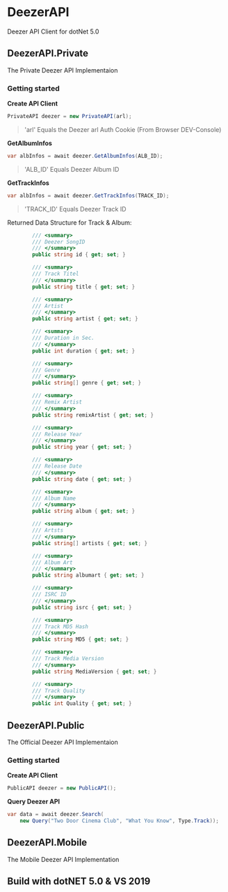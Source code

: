 # DeezerAPI
Deezer API Client for dotNet 5.0

## DeezerAPI.Private
The Private Deezer API Implementaion

### Getting started

**Create API Client**
```csharp
PrivateAPI deezer = new PrivateAPI(arl);
```
> 'arl' Equals the Deezer arl Auth Cookie (From Browser DEV-Console)

**GetAlbumInfos**

```csharp
var albInfos = await deezer.GetAlbumInfos(ALB_ID);
```
> 'ALB_ID' Equals Deezer Album ID

**GetTrackInfos**

```csharp
var albInfos = await deezer.GetTrackInfos(TRACK_ID);
```
> 'TRACK_ID' Equals Deezer Track ID

Returned Data Structure for Track & Album:
```csharp
        /// <summary>
        /// Deezer SongID
        /// </summary>
        public string id { get; set; }

        /// <summary>
        /// Track Titel
        /// </summary>
        public string title { get; set; }

        /// <summary>
        /// Artist
        /// </summary>
        public string artist { get; set; }

        /// <summary>
        /// Duration in Sec.
        /// </summary>
        public int duration { get; set; }

        /// <summary>
        /// Genre
        /// </summary>
        public string[] genre { get; set; }

        /// <summary>
        /// Remix Artist
        /// </summary>
        public string remixArtist { get; set; }

        /// <summary>
        /// Release Year
        /// </summary>
        public string year { get; set; }

        /// <summary>
        /// Release Date
        /// </summary>
        public string date { get; set; }

        /// <summary>
        /// Album Name
        /// </summary>
        public string album { get; set; }

        /// <summary>
        /// Artsts
        /// </summary>
        public string[] artists { get; set; }

        /// <summary>
        /// Album Art
        /// </summary>
        public string albumart { get; set; }

        /// <summary>
        /// ISRC ID
        /// </summary>
        public string isrc { get; set; }

        /// <summary>
        /// Track MD5 Hash
        /// </summary>
        public string MD5 { get; set; }

        /// <summary>
        /// Track Media Version
        /// </summary>
        public string MediaVersion { get; set; }

        /// <summary>
        /// Track Quality
        /// </summary>
        public int Quality { get; set; }
```

## DeezerAPI.Public
The Official Deezer API Implementaion

### Getting started

**Create API Client**
```csharp
PublicAPI deezer = new PublicAPI();
```

**Query Deezer API**
```csharp
var data = await deezer.Search(
    new Query("Two Door Cinema Club", "What You Know", Type.Track));
```


## DeezerAPI.Mobile
The Mobile Deezer API Implementation

## Build with dotNET 5.0 & VS 2019
